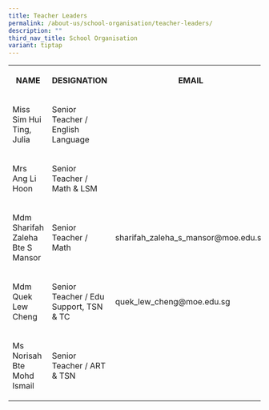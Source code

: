 ```yaml
---
title: Teacher Leaders
permalink: /about-us/school-organisation/teacher-leaders/
description: ""
third_nav_title: School Organisation
variant: tiptap
---
```

<table style="minWidth: 75px">
<colgroup>
<col>
<col>
<col>
</colgroup>
<tbody>
<tr>
<th rowspan="1" colspan="1">
<p>NAME</p>
</th>
<th rowspan="1" colspan="1">
<p>DESIGNATION</p>
</th>
<th rowspan="1" colspan="1">
<p>EMAIL</p>
</th>
</tr>
<tr>
<td rowspan="1" colspan="1">
<p>Miss Sim Hui Ting, Julia</p>
</td>
<td rowspan="1" colspan="1">
<p>Senior Teacher / English Language</p>
</td>
<td rowspan="1" colspan="1">
<p></p>
</td>
</tr>
<tr>
<td rowspan="1" colspan="1">
<p>Mrs Ang Li Hoon</p>
</td>
<td rowspan="1" colspan="1">
<p>Senior Teacher / Math &amp; LSM</p>
</td>
<td rowspan="1" colspan="1">
<p></p>
</td>
</tr>
<tr>
<td rowspan="1" colspan="1">
<p>Mdm Sharifah Zaleha Bte S Mansor</p>
</td>
<td rowspan="1" colspan="1">
<p>Senior Teacher / Math</p>
</td>
<td rowspan="1" colspan="1">
<p>sharifah_zaleha_s_mansor@moe.edu.sg</p>
</td>
</tr>
<tr>
<td rowspan="1" colspan="1">
<p>Mdm Quek Lew Cheng</p>
</td>
<td rowspan="1" colspan="1">
<p>Senior Teacher / Edu Support, TSN &amp; TC</p>
</td>
<td rowspan="1" colspan="1">
<p>quek_lew_cheng@moe.edu.sg</p>
</td>
</tr>
<tr>
<td rowspan="1" colspan="1">
<p>Ms Norisah Bte Mohd Ismail</p>
</td>
<td rowspan="1" colspan="1">
<p>Senior Teacher / ART &amp; TSN</p>
</td>
<td rowspan="1" colspan="1">
<p></p>
</td>
</tr>
</tbody>
</table>
<p></p>